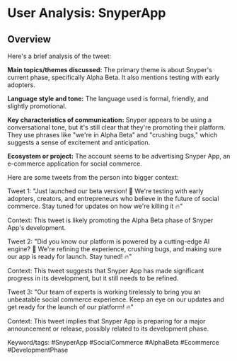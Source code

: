 # User Analysis: SnyperApp

## Overview

Here's a brief analysis of the tweet:

**Main topics/themes discussed:** 
The primary theme is about Snyper's current phase, specifically Alpha Beta. It also mentions testing with early adopters.

**Language style and tone:** The language used is formal, friendly, and slightly promotional.

**Key characteristics of communication:**
Snyper appears to be using a conversational tone, but it's still clear that they're promoting their platform. They use phrases like "we're in Alpha Beta" and "crushing bugs," which suggests a sense of excitement and anticipation.

**Ecosystem or project:** The account seems to be advertising Snyper App, an e-commerce application for social commerce.

Here are some tweets from the person into bigger context:

Tweet 1:
"Just launched our beta version! 🚀 We're testing with early adopters, creators, and entrepreneurs who believe in the future of social commerce. Stay tuned for updates on how we're killing it 🔥"

Context: This tweet is likely promoting the Alpha Beta phase of Snyper App's development.

Tweet 2:
"Did you know our platform is powered by a cutting-edge AI engine? 🤖 We're refining the experience, crushing bugs, and making sure our app is ready for launch. Stay tuned! 🔥"

Context: This tweet suggests that Snyper App has made significant progress in its development, but it still needs to be refined.

Tweet 3:
"Our team of experts is working tirelessly to bring you an unbeatable social commerce experience. Keep an eye on our updates and get ready for the launch of our platform! 🔥"

Context: This tweet implies that Snyper App is preparing for a major announcement or release, possibly related to its development phase.

Keyword/tags: #SnyperApp #SocialCommerce #AlphaBeta #Ecommerce #DevelopmentPhase